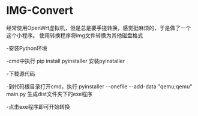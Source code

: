 # IMG-Convert
经常使用OpenWrt虚拟机，但是总是要手搓转换，感觉挺麻烦的，于是做了一个这个小程序。
使用转换程序将img文件转换为其他磁盘格式

-安装Python环境

-cmd中执行 pip install pyinstaller 安装pyinstaller

-下载源代码

-到代码根目录打开cmd，执行 pyinstaller --onefile --add-data "qemu;qemu" main.py 生成dist文件夹下的exe程序

-点击exe程序即可开始转换
